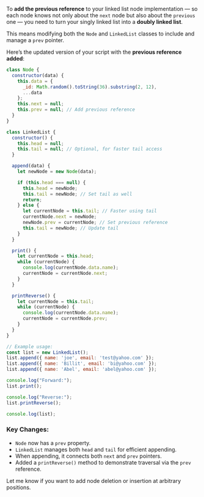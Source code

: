 To **add the previous reference** to your linked list node implementation — so each node knows not only about the `next` node but also about the `previous` one — you need to turn your singly linked list into a **doubly linked list**.

This means modifying both the `Node` and `LinkedList` classes to include and manage a `prev` pointer.

Here’s the updated version of your script with the **previous reference added**:

```javascript
class Node {
  constructor(data) {
    this.data = {
      _id: Math.random().toString(36).substring(2, 12),
      ...data
    };
    this.next = null;
    this.prev = null; // Add previous reference
  }
}

class LinkedList {
  constructor() {
    this.head = null;
    this.tail = null; // Optional, for faster tail access
  }

  append(data) {
    let newNode = new Node(data);

    if (this.head === null) {
      this.head = newNode;
      this.tail = newNode; // Set tail as well
      return;
    } else {
      let currentNode = this.tail; // Faster using tail
      currentNode.next = newNode;
      newNode.prev = currentNode; // Set previous reference
      this.tail = newNode; // Update tail
    }
  }

  print() {
    let currentNode = this.head;
    while (currentNode) {
      console.log(currentNode.data.name);
      currentNode = currentNode.next;
    }
  }

  printReverse() {
    let currentNode = this.tail;
    while (currentNode) {
      console.log(currentNode.data.name);
      currentNode = currentNode.prev;
    }
  }
}

// Example usage:
const list = new LinkedList();
list.append({ name: 'joe', email: 'test@yahoo.com' });
list.append({ name: 'Billit', email: 'bi@yahoo.com' });
list.append({ name: 'Abel', email: 'abel@yahoo.com' });

console.log("Forward:");
list.print();

console.log("Reverse:");
list.printReverse();

console.log(list);
```

### Key Changes:

* `Node` now has a `prev` property.
* `LinkedList` manages both `head` and `tail` for efficient appending.
* When appending, it connects both `next` and `prev` pointers.
* Added a `printReverse()` method to demonstrate traversal via the `prev` reference.

Let me know if you want to add node deletion or insertion at arbitrary positions.
